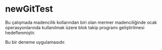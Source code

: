 # newGitTest

Bu çalışmada madencilik kollarından biri olan mermer madenciliğinde ocak operasyonlarında kullanılmak üzere blok takip programı geliştirilmesi hedeflenmiştir.

Bu bir deneme uygulamasıdır.
